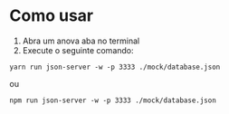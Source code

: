 # Como usar

1. Abra um anova aba no terminal
2. Execute o seguinte comando:

  ```yarn run json-server -w -p 3333 ./mock/database.json```

  ou

  ```npm run json-server -w -p 3333 ./mock/database.json```

